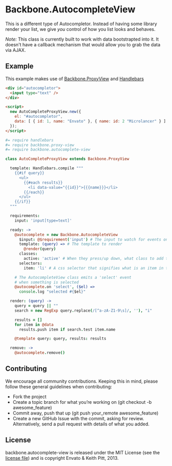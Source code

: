 # Backbone.AutocompleteView

This is a different type of Autocompletor. Instead of having some library render your list,
we give _you_ control of how you list looks and behaves.

_Note:_ This class is currently built to work with data bootstrapted into it. It doesn't have a callback
mechanism that would allow you to grab the data via AJAX.

## Example

This example makes use of [Backbone.ProxyView](https://github.com/envato/backbone.proxy-view) and [Handlebars](https://github.com/wycats/handlebars.js/)

```HTML
<div id="autocompletor">
  <input type="text" />
</div>

<script>
  new AutoCompleteProxyView.new({
    el: "#autocompletor",
    data: [ { id: 1, name: "Envato" }, { name: id: 2 "Microlancer" } ]
  });
</script>
```

```coffeescript
#= require handlebars
#= require backbone.proxy-view
#= require backbone.autocomplete-view

class AutoCompleteProxyView extends Backbone.ProxyView

  template: Handlebars.compile """
    {{#if query}}
      <ul>
        {{#each results}}
          <li data-value="{{id}}">{{{name}}}</li>
        {{/each}}
      </ul>
    {{/if}}
  """

  requirements:
    input: 'input[type=text]'

  ready: ->
    @autocomplete = new Backbone.AutocompleteView
      $input: @$requirement('input') # The input to watch for events on
      template: (query) => # The template to render
        @render(query)
      classes:
        active: 'active' # When they press/up down, what class to add to the item
      selectors:
        item: 'li' # A css selector that signifies what is an item in the list

    # The AutocompleteView class emits a 'select' event
    # when something is selected
    @autocomplete.on 'select', ($el) =>
      console.log "selected #{$el}"

  render: (query) ->
    query = query || ""
    search = new RegExp query.replace(/[^a-zA-Z1-9\s]/, ''), "i"

    results = []
    for item in @data
      results.push item if search.test item.name

    @template query: query, results: results

  remove: ->
    @autocomplete.remove()
```

## Contributing

We encourage all community contributions. Keeping this in mind, please follow these general guidelines when contributing:

* Fork the project
* Create a topic branch for what you’re working on (git checkout -b awesome_feature)
* Commit away, push that up (git push your\_remote awesome\_feature)
* Create a new GitHub Issue with the commit, asking for review. Alternatively, send a pull request with details of what you added.

## License

backbone.autocomplete-view is released under the MIT License (see the [license file](https://github.com/envato/backbone.autocomplete-view/blob/master/LICENCE)) and is copyright Envato & Keith Pitt, 2013.
